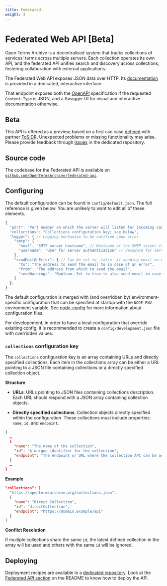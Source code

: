 ```yaml
---
title: Federated
weight: 3
---
```


# Federated Web API [Beta]

Open Terms Archive is a decentralised system that tracks collections of services' terms across multiple servers. Each collection operates its own API, and the federated API unifies search and discovery across collections, fostering collaboration with external applications.

The Federated Web API exposes JSON data over HTTP. Its [documentation](http://51.89.136.45/v1/docs/) is provided in a dedicated, interactive interface.

That endpoint exposes both the [OpenAPI](https://swagger.io/specification/) specification if the requested `Content-Type` is JSON, and a Swagger UI for visual and interactive documentation otherwise.

## Beta

This API is offered as a preview, based on a first use case [defined](https://github.com/OpenTermsArchive/engine/issues/1016) with partner [ToS;DR](https://tosdr.org). Unexpected problems or missing functionality may arise. Please provide feedback through [issues](https://github.com/OpenTermsArchive/federated-api/issues) in the dedicated repository.

## Source code

The codebase for the Federated API is available on [`github.com/OpenTermsArchive/federated-api`](https://github.com/OpenTermsArchive/federated-api).

## Configuring

The default configuration can be found in `config/default.json`. The full reference is given below. You are unlikely to want to edit all of these elements.

```js
{
  "port": "Port number on which the server will listen for incoming connections",
  "collections": "Collections configuration key; see below",
  "logger": { // Logging mechanism to be notified upon error
    "smtp": {
      "host": "SMTP server hostname", // Hostname of the SMTP server for sending emails
      "username": "User for server authentication" // Password for server authentication is defined in environment variables, see the “Environment variables” section below
    },
    "sendMailOnError": { // Can be set to `false` if sending email on error is not needed
      "to": "The address to send the email to in case of an error",
      "from": "The address from which to send the email",
      "sendWarnings": "Boolean. Set to true to also send email in case of warning",
    }
  },
}
```

The default configuration is merged with (and overridden by) environment-specific configuration that can be specified at startup with the `NODE_ENV` environment variable. See [node-config](https://github.com/node-config/node-config) for more information about configuration files.

For developement, in order to have a local configuration that override exisiting config, it is recommended to create a `config/development.json` file with overridden values.

### `collections` configuration key

The `collections` configuration key is an array containing URLs and directly specified collections. Each item in the collections array can be either a URL pointing to a JSON file containing collections or a directly specified collection object.

**Structure**

- **URLs**: URLs pointing to JSON files containing collections description. Each URL should respond with a JSON array containing collection objects.

- **Directly specified collections**: Collection objects directly specified within the configuration. These collections must include properties: `name`, `id`, and `endpoint`.

```json
{
  …
  {
    "name": "The name of the collection",
    "id": "A unique identifier for the collection",
    "endpoint": "The endpoint or URL where the collection API can be accessed"
  }
  …
}
```

**Example**

```json
"collections": [
  "https://opentermsarchive.org/collections.json",
  {
    "name": "Direct Collection",
    "id": "directCollection",
    "endpoint": "https://domain.example/api"
  }
]
```

**Conflict Resolution** 

If multiple collections share the same `id`, the latest defined collection in the array will be used and others with the same `id` will be ignored.

## Deploying

Deployment recipes are available in a [dedicated repository](https://github.com/OpenTermsArchive/deployment). Look at the [Federated API section](https://github.com/OpenTermsArchive/deployment#federated-api-application) on the README to know how to deploy the API.
